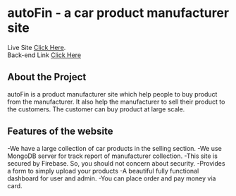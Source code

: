 # autoFin - a car product manufacturer site

Live Site [Click Here](https://autofin-32068.web.app/).\
Back-end Link [Click Here](https://github.com/programming-hero-web-course1/manufacturer-website-server-side-iinaamasum)

## About the Project

autoFin is a product manufacturer site which help people to buy product from the manufacturer. It also help the manufacturer to sell their product to the customers. The customer can buy product at large scale.

## Features of the website

-We have a large collection of car products in the selling section.
-We use MongoDB server for track report of manufacturer collection.
-This site is secured by Firebase. So, you should not concern about security.
-Provides a form to simply upload your products
-A beautiful fully functional dashboard for user and admin.
-You can place order and pay money via card.
